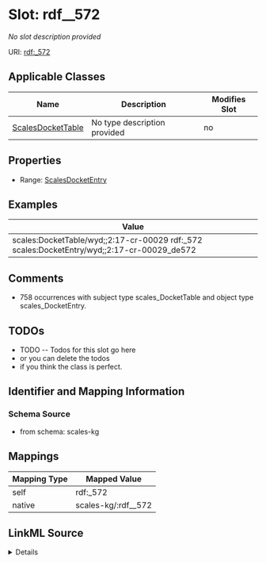 

# Slot: rdf__572


_No slot description provided_





URI: [rdf:_572](http://www.w3.org/1999/02/22-rdf-syntax-ns#_572)



<!-- no inheritance hierarchy -->





## Applicable Classes

| Name | Description | Modifies Slot |
| --- | --- | --- |
| [ScalesDocketTable](../classes/ScalesDocketTable.md) | No type description provided |  no  |







## Properties

* Range: [ScalesDocketEntry](../classes/ScalesDocketEntry.md)






## Examples

| Value |
| --- |
| scales:DocketTable/wyd;;2:17-cr-00029 rdf:_572 scales:DocketEntry/wyd;;2:17-cr-00029_de572 |

## Comments

* 758 occurrences with subject type scales_DocketTable and object type scales_DocketEntry.

## TODOs

* TODO -- Todos for this slot go here
* or you can delete the todos
* if you think the class is perfect.

## Identifier and Mapping Information







### Schema Source


* from schema: scales-kg




## Mappings

| Mapping Type | Mapped Value |
| ---  | ---  |
| self | rdf:_572 |
| native | scales-kg/:rdf__572 |




## LinkML Source

<details>
```yaml
name: rdf__572
description: No slot description provided
todos:
- TODO -- Todos for this slot go here
- or you can delete the todos
- if you think the class is perfect.
comments:
- 758 occurrences with subject type scales_DocketTable and object type scales_DocketEntry.
examples:
- value: scales:DocketTable/wyd;;2:17-cr-00029 rdf:_572 scales:DocketEntry/wyd;;2:17-cr-00029_de572
from_schema: scales-kg
rank: 1000
slot_uri: rdf:_572
alias: rdf__572
domain_of:
- scales_DocketTable
range: scales_DocketEntry

```
</details>